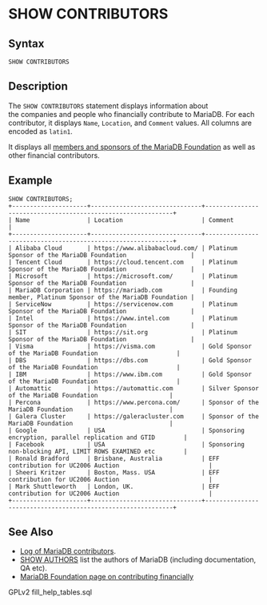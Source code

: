 # SHOW CONTRIBUTORS

## Syntax

```
SHOW CONTRIBUTORS
```

## Description

The `SHOW CONTRIBUTORS` statement displays information about\
the companies and people who financially contribute to MariaDB. For each contributor, it displays `Name`, `Location`, and `Comment` values. All columns are encoded as `latin1`.

It displays all [members and sponsors of the MariaDB Foundation](https://mariadb.org/en/supporters) as well as other financial contributors.

## Example

```
SHOW CONTRIBUTORS;
+---------------------+-------------------------------+-------------------------------------------------------------+
| Name                | Location                      | Comment                                                     |
+---------------------+-------------------------------+-------------------------------------------------------------+
| Alibaba Cloud       | https://www.alibabacloud.com/ | Platinum Sponsor of the MariaDB Foundation                  |
| Tencent Cloud       | https://cloud.tencent.com     | Platinum Sponsor of the MariaDB Foundation                  |
| Microsoft           | https://microsoft.com/        | Platinum Sponsor of the MariaDB Foundation                  |
| MariaDB Corporation | https://mariadb.com           | Founding member, Platinum Sponsor of the MariaDB Foundation |
| ServiceNow          | https://servicenow.com        | Platinum Sponsor of the MariaDB Foundation                  |
| Intel               | https://www.intel.com         | Platinum Sponsor of the MariaDB Foundation                  |
| SIT                 | https://sit.org               | Platinum Sponsor of the MariaDB Foundation                  |
| Visma               | https://visma.com             | Gold Sponsor of the MariaDB Foundation                      |
| DBS                 | https://dbs.com               | Gold Sponsor of the MariaDB Foundation                      |
| IBM                 | https://www.ibm.com           | Gold Sponsor of the MariaDB Foundation                      |
| Automattic          | https://automattic.com        | Silver Sponsor of the MariaDB Foundation                    |
| Percona             | https://www.percona.com/      | Sponsor of the MariaDB Foundation                           |
| Galera Cluster      | https://galeracluster.com     | Sponsor of the MariaDB Foundation                           |
| Google              | USA                           | Sponsoring encryption, parallel replication and GTID        |
| Facebook            | USA                           | Sponsoring non-blocking API, LIMIT ROWS EXAMINED etc        |
| Ronald Bradford     | Brisbane, Australia           | EFF contribution for UC2006 Auction                         |
| Sheeri Kritzer      | Boston, Mass. USA             | EFF contribution for UC2006 Auction                         |
| Mark Shuttleworth   | London, UK.                   | EFF contribution for UC2006 Auction                         |
+---------------------+-------------------------------+-------------------------------------------------------------+
```

## See Also

* [Log of MariaDB contributors](https://app.gitbook.com/s/WCInJQ9cmGjq1lsTG91E/community/contributing-participating/log-of-mariadb-contributions).
* [SHOW AUTHORS](show-authors.md) list the authors of MariaDB (including documentation, QA etc).
* [MariaDB Foundation page on contributing financially](https://mariadb.org/donate/)

GPLv2 fill\_help\_tables.sql

